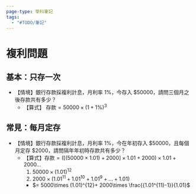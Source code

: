```yaml
---
page-type: 學科筆記
tags:
  - "#TODO/筆記"
---
```

# 複利問題
## 基本：只存一次
- 【情境】銀行存款採複利計息，月利率 1%，今存入 $50000，請問三個月之後存款共有多少？
	- 【算式】 $\text{存款}=50000\times(1+1\%)^{3}$

## 常見：每月定存
- 【情境】銀行存款採複利計息，月利率 1%，今在年初存入 $50000，且每個月定存 $2000，請問隔年年初時存款共有多少？
	- 【算式】$\text{存款}=([(50000\times 1.01)+ 2000]\times 1.01 +2000)\times 1.01 + 2000\dots$
		1. $50000\times (1.01)^{12}$
		2. $2000\times(1.01^{11}+1.01^{10}+1.01^{9}+\dots+1.01)$
		- $= 5000\times (1.01)^{12}+ 2000\times \frac{{1.01^{11}-1}}{1.01}$